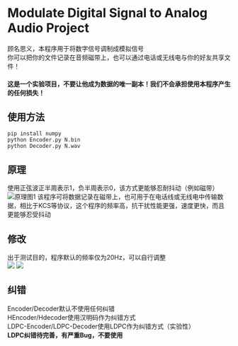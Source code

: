 # Modulate Digital Signal to Analog Audio Project
顾名思义，本程序用于将数字信号调制成模拟信号<br>
你可以把你的文件记录在音频磁带上，也可以通过电话或无线电与你的好友共享文件！<br>
#### 这是一个实验项目，不要让他成为数据的唯一副本！我们不会承担使用本程序产生的任何损失！<br>
## 使用方法
``pip install numpy``<br>
``python Encoder.py N.bin``<br>
``python Decoder.py N.wav``<br>
## 原理
使用正弦波正半周表示1，负半周表示0，该方式更能够忍耐抖动（例如磁带）<br>
![原理图1](https://i.miji.bid/2025/05/06/701a338f3d73369bbfb68622ee85afb6.png)
该程序可将数据记录在磁带上，也可用于在电话线或无线电中传输数据，相比于KCS等协议，这个程序的频率高，抗干扰性能更强，速度更快，而且更能够忍受抖动<br>
## 修改
出于测试目的，程序默认的频率仅为20Hz，可以自行调整<br>
![ ](https://i.miji.bid/2025/05/06/f1b57cbc9c201e4421e9b686b82535fc.png)
![ ](https://i.miji.bid/2025/05/06/76d813736b06e2b3fe208c3cd14353bf.png)
## 纠错
Encoder/Decoder默认不使用任何纠错<br>
HEncoder/Hdecoder使用汉明码作为纠错方式<br>
LDPC-Encoder/LDPC-Decoder使用LDPC作为纠错方式（实验性）<br>
**LDPC纠错待完善，有严重Bug，不要使用**
